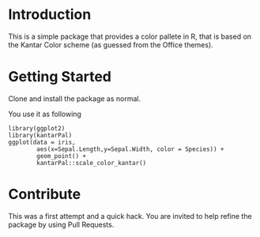 # Introduction 
This is a simple package that provides a color pallete in R, that is based on the Kantar Color scheme (as guessed from the Office themes).
# Getting Started
Clone and install the package as normal. 

You use it as following
```
library(ggplot2)
library(kantarPal)
ggplot(data = iris, 
        aes(x=Sepal.Length,y=Sepal.Width, color = Species)) + 
        geom_point() + 
        kantarPal::scale_color_kantar()
```


# Contribute
This was a first attempt and a quick hack. You are invited to help refine the 
package by using Pull Requests.
